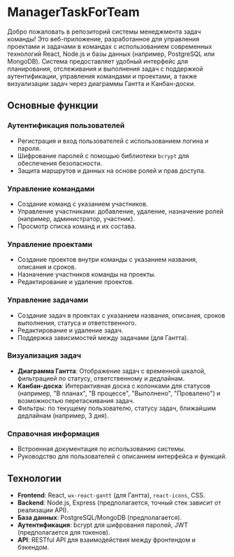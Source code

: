 # ManagerTaskForTeam

Добро пожаловать в репозиторий системы менеджмента задач команды! Это веб-приложение, разработанное для управления проектами и задачами в командах с использованием современных технологий React, Node.js и базы данных (например, PostgreSQL или MongoDB). Система предоставляет удобный интерфейс для планирования, отслеживания и выполнения задач с поддержкой аутентификации, управления командами и проектами, а также визуализации задач через диаграммы Гантта и Канбан-доски.

## Основные функции

### Аутентификация пользователей
- Регистрация и вход пользователей с использованием логина и пароля.
- Шифрование паролей с помощью библиотеки `bcrypt` для обеспечения безопасности.
- Защита маршрутов и данных на основе ролей и прав доступа.

### Управление командами
- Создание команд с указанием участников.
- Управление участниками: добавление, удаление, назначение ролей (например, администратор, участник).
- Просмотр списка команд и их состава.

### Управление проектами
- Создание проектов внутри команды с указанием названия, описания и сроков.
- Назначение участников команды на проекты.
- Редактирование и удаление проектов.

### Управление задачами
- Создание задач в проектах с указанием названия, описания, сроков выполнения, статуса и ответственного.
- Редактирование и удаление задач.
- Поддержка зависимостей между задачами (для Гантта).

### Визуализация задач
- **Диаграмма Гантта**: Отображение задач с временной шкалой, фильтрацией по статусу, ответственному и дедлайнам.
- **Канбан-доска**: Интерактивная доска с колонками для статусов (например, "В планах", "В процессе", "Выполнено", "Провалено") и возможностью перетаскивания задач.
- Фильтры: по текущему пользователю, статусу задач, ближайшим дедлайнам (например, 3 дня).

### Справочная информация
- Встроенная документация по использованию системы.
- Руководство для пользователей с описанием интерфейса и функций.

## Технологии

- **Frontend**: React, `wx-react-gantt` (для Гантта), `react-icons`, CSS.
- **Backend**: Node.js, Express (предполагается, точный стек зависит от реализации API).
- **База данных**: PostgreSQL/MongoDB (предполагается).
- **Аутентификация**: bcrypt для шифрования паролей, JWT (предполагается для токенов).
- **API**: RESTful API для взаимодействия между фронтендом и бэкендом.
